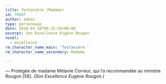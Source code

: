 ```yaml
---
title: Testanière (Madame)
id: 76047
author: admin
type: personnage
date: 2010-03-16T09:15:54+00:00
excerpt: Son Excellence Eugène Rougon
novel:
  - excellence
rm_character_name_main: 'Testanière '
rm_character_name_secondary: Madame

---
```

— Protégée de madame Mélanie Correur, qui l&rsquo;a recommandée au ministre Rougon [58]. _(Son Excellence Eugène Rougon.)_